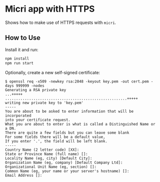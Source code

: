Micri app with HTTPS
====================

Shows how to make use of HTTPS requests with `micri`.

How to Use
----------

Install it and run:

```bash
npm install
npm run start
```

Optionally, create a new self-signed certificate:

```
$ openssl req -x509 -newkey rsa:2048 -keyout key.pem -out cert.pem -days 999999 -nodes
Generating a RSA private key
...+++++
........................................................+++++
writing new private key to 'key.pem'
-----
You are about to be asked to enter information that will be incorporated
into your certificate request.
What you are about to enter is what is called a Distinguished Name or a DN.
There are quite a few fields but you can leave some blank
For some fields there will be a default value,
If you enter '.', the field will be left blank.
-----
Country Name (2 letter code) [XX]:
State or Province Name (full name) []:
Locality Name (eg, city) [Default City]:
Organization Name (eg, company) [Default Company Ltd]:
Organizational Unit Name (eg, section) []:
Common Name (eg, your name or your server's hostname) []:
Email Address []:
```
